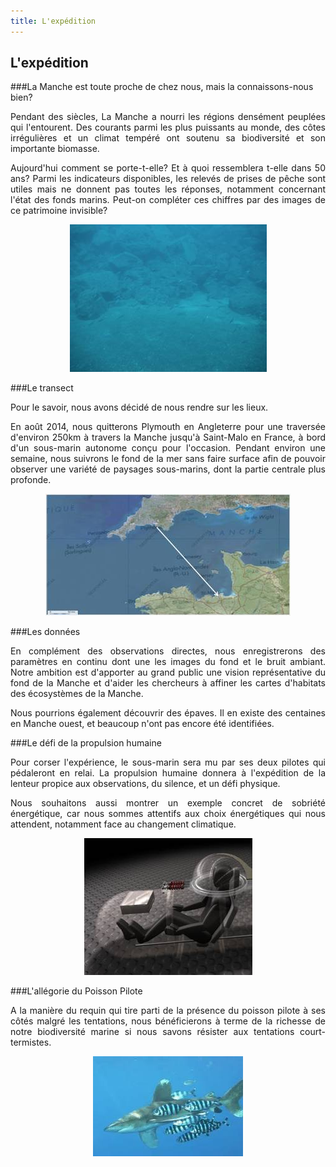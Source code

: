 ```yaml
---
title: L'expédition
---
```


## L\'expédition

###La Manche est toute proche de chez nous, mais la connaissons-nous bien?

<div style="text-align: justify;">

Pendant des siècles, La Manche a nourri les régions densément peuplées qui l\'entourent. 
Des courants parmi les plus puissants au monde, des côtes irrégulières et un climat tempéré 
ont soutenu sa biodiversité et son importante biomasse. 

Aujourd\'hui comment se porte-t-elle? Et à quoi ressemblera t-elle dans 50 ans?
Parmi les indicateurs disponibles, les relevés de prises de pêche sont utiles 
mais ne donnent pas toutes les réponses, notamment concernant l\'état des fonds marins. 
Peut-on compléter ces chiffres par des images de ce patrimoine invisible?

<div style="text-align: center;">

![](img/seabed.jpg)

</div>
 
###Le transect

Pour le savoir, nous avons décidé de nous rendre sur les lieux.

En août 2014, nous quitterons Plymouth en Angleterre pour une traversée d\'environ 250km 
à travers la Manche jusqu\'à Saint-Malo en France, à bord d\'un sous-marin autonome conçu pour l\'occasion.
Pendant environ une semaine, nous suivrons le fond de la mer sans faire surface 
afin de pouvoir observer une variété de paysages sous-marins, dont la partie centrale plus profonde.

<div style="text-align: center;">

![](img/mapS.jpg)

</div>

###Les données

En complément des observations directes, nous enregistrerons des paramètres en continu dont une
les images du fond et le bruit ambiant. Notre ambition est d\'apporter au grand public une vision
représentative du fond de la Manche et d\'aider les chercheurs à affiner les cartes d\'habitats des
écosystèmes de la Manche.

Nous pourrions également découvrir des épaves. Il en existe des centaines en Manche ouest, et
beaucoup n\'ont pas encore été identifiées.

###Le défi de la propulsion humaine

Pour corser l\'expérience, le sous-marin sera mu par ses deux pilotes qui pédaleront en relai.
La propulsion humaine donnera à l\'expédition de la lenteur propice aux observations, du silence,
et un défi physique.

Nous souhaitons aussi montrer un exemple concret de sobriété énergétique, car nous sommes attentifs
aux choix énergétiques qui nous attendent, notamment face au changement climatique.

<div style="text-align: center;">

![](img/pedalageS.jpg)

</div>

###L\'allégorie du Poisson Pilote

A la manière du requin qui tire parti de la présence du poisson pilote à ses côtés malgré les tentations,
nous bénéficierons à terme de la richesse de notre biodiversité marine si nous savons résister aux
tentations court-termistes.

<div style="text-align: center;">

![](img/pilot-fish.jpg)

</div>

</div>